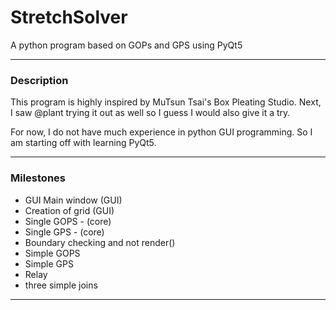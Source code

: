 # StretchSolver
A python program based on GOPs and GPS using PyQt5

---

### Description

This program is highly inspired by MuTsun Tsai's Box Pleating Studio. Next, I saw @plant trying it out as well so I guess I would also give it a try.

For now, I do not have much experience in python GUI programming. So I am starting off with learning PyQt5.

---

### Milestones

- GUI Main window (GUI)
- Creation of grid (GUI)
- Single GOPS - (core)
- Single GPS - (core)
- Boundary checking and not render()
- Simple GOPS
- Simple GPS
- Relay
- three simple joins

---

